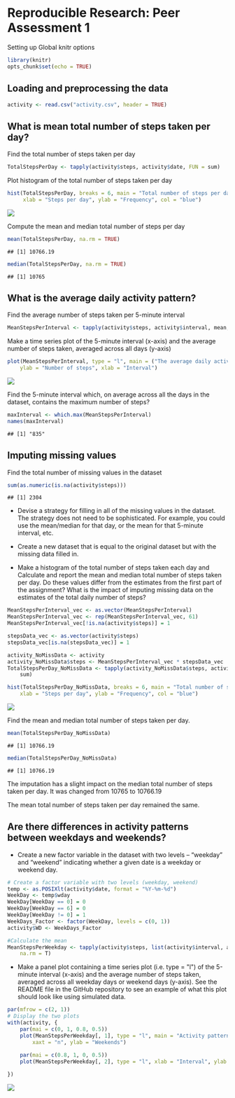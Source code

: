 # Reproducible Research: Peer Assessment 1

Setting up Global knitr options

```r
library(knitr)
opts_chunk$set(echo = TRUE)
```

## Loading and preprocessing the data


```r
activity <- read.csv("activity.csv", header = TRUE)
```



## What is mean total number of steps taken per day?

Find the total number of steps taken per day


```r
TotalStepsPerDay <- tapply(activity$steps, activity$date, FUN = sum)
```

Plot histogram of the total number of steps taken per day


```r
hist(TotalStepsPerDay, breaks = 6, main = "Total number of steps per day",
     xlab = "Steps per day", ylab = "Frequency", col = "blue")
```

![](figure/unnamed-chunk-4-1.png) 

Compute the mean and median total number of steps per day


```r
mean(TotalStepsPerDay, na.rm = TRUE)
```

```
## [1] 10766.19
```

```r
median(TotalStepsPerDay, na.rm = TRUE)
```

```
## [1] 10765
```



## What is the average daily activity pattern?

Find the average number of steps taken per 5-minute interval


```r
MeanStepsPerInterval <- tapply(activity$steps, activity$interval, mean, na.rm = TRUE)
```

Make a time series plot of the 5-minute interval (x-axis) and the average number of steps taken, averaged across all days (y-axis)


```r
plot(MeanStepsPerInterval, type = "l", main = ("The average daily activity pattern"), 
    ylab = "Number of steps", xlab = "Interval")
```

![](figure/unnamed-chunk-7-1.png) 

Find the 5-minute interval which, on average across all the days in the dataset, contains the maximum number of steps?


```r
maxInterval <- which.max(MeanStepsPerInterval)
names(maxInterval)
```

```
## [1] "835"
```



## Imputing missing values

Find the total number of missing values in the dataset


```r
sum(as.numeric(is.na(activity$steps)))
```

```
## [1] 2304
```

* Devise a strategy for filling in all of the missing values in the dataset. The strategy does not need to be sophisticated. For example, you could use the mean/median for that day, or the mean for that 5-minute interval, etc.

* Create a new dataset that is equal to the original dataset but with the missing data filled in.

* Make a histogram of the total number of steps taken each day and Calculate and report the mean and median total number of steps taken per day. Do these values differ from the estimates from the first part of the assignment? What is the impact of imputing missing data on the estimates of the total daily number of steps?



```r
MeanStepsPerInterval_vec <- as.vector(MeanStepsPerInterval)
MeanStepsPerInterval_vec <- rep(MeanStepsPerInterval_vec, 61)
MeanStepsPerInterval_vec[!is.na(activity$steps)] = 1

stepsData_vec <- as.vector(activity$steps)
stepsData_vec[is.na(stepsData_vec)] = 1

activity_NoMissData <- activity
activity_NoMissData$steps <- MeanStepsPerInterval_vec * stepsData_vec
TotalStepsPerDay_NoMissData <- tapply(activity_NoMissData$steps, activity_NoMissData$date, 
    sum)
```


```r
hist(TotalStepsPerDay_NoMissData, breaks = 6, main = "Total number of steps per day", 
    xlab = "Steps per day", ylab = "Frequency", col = "blue")
```

![](figure/unnamed-chunk-11-1.png) 


Find the mean and median total number of steps taken per day.


```r
mean(TotalStepsPerDay_NoMissData)
```

```
## [1] 10766.19
```

```r
median(TotalStepsPerDay_NoMissData)
```

```
## [1] 10766.19
```

The imputation has a slight impact on the median total number of steps taken per day. It was changed from 10765 to 10766.19 

The mean total number of steps taken per day remained the same. 



## Are there differences in activity patterns between weekdays and weekends?

* Create a new factor variable in the dataset with two levels – “weekday” and “weekend” indicating whether a given date is a weekday or weekend day.


```r
# Create a factor variable with two levels (weekday, weekend)
temp <- as.POSIXlt(activity$date, format = "%Y-%m-%d")
WeekDay <- temp$wday
WeekDay[WeekDay == 0] = 0
WeekDay[WeekDay == 6] = 0
WeekDay[WeekDay != 0] = 1
WeekDays_Factor <- factor(WeekDay, levels = c(0, 1))
activity$WD <- WeekDays_Factor

#Calculate the mean
MeanStepsPerWeekday <- tapply(activity$steps, list(activity$interval, activity$WD), mean, 
    na.rm = T)
```

* Make a panel plot containing a time series plot (i.e. type = "l") of the 5-minute interval (x-axis) and the average number of steps taken, averaged across all weekday days or weekend days (y-axis). See the README file in the GitHub repository to see an example of what this plot should look like using simulated data.


```r
par(mfrow = c(2, 1))
# Display the two plots
with(activity, {
    par(mai = c(0, 1, 0.8, 0.5))
    plot(MeanStepsPerWeekday[, 1], type = "l", main = "Activity patterns on weekends and weekdays", 
        xaxt = "n", ylab = "Weekends")
    
    par(mai = c(0.8, 1, 0, 0.5))
    plot(MeanStepsPerWeekday[, 2], type = "l", xlab = "Interval", ylab = "Weekdays")

})
```

![](figure/unnamed-chunk-14-1.png) 



